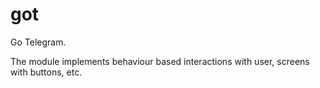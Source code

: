 # got

Go Telegram.

The module implements behaviour based interactions with user,
screens with buttons, etc.

